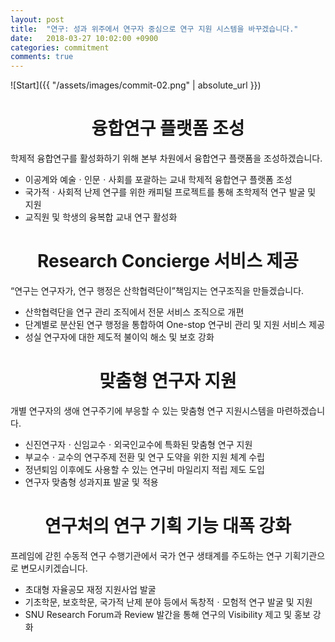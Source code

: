 ```yaml
---
layout: post
title:  "연구: 성과 위주에서 연구자 중심으로 연구 지원 시스템을 바꾸겠습니다."
date:   2018-03-27 10:02:00 +0900
categories: commitment
comments: true
---
```


![Start]({{ "/assets/images/commit-02.png" | absolute_url }})

# <center>융합연구 플랫폼 조성</center>
학제적 융합연구를 활성화하기 위해 본부 차원에서 융합연구 플랫폼을 조성하겠습니다.
* 이공계와 예술ㆍ인문ㆍ사회를 포괄하는 교내 학제적 융합연구 플랫폼 조성
* 국가적ㆍ사회적 난제 연구를 위한 캐피털 프로젝트를 통해 초학제적 연구 발굴 및 지원
* 교직원 및 학생의 융복합 교내 연구 활성화

# <center>Research Concierge 서비스 제공</center>
“연구는 연구자가, 연구 행정은 산학협력단이”책임지는 연구조직을 만들겠습니다.
* 산학협력단을 연구 관리 조직에서 전문 서비스 조직으로 개편
* 단계별로 분산된 연구 행정을 통합하여 One-stop 연구비 관리 및 지원 서비스 제공
* 성실 연구자에 대한 제도적 불이익 해소 및 보호 강화

# <center>맞춤형 연구자 지원</center>
개별 연구자의 생애 연구주기에 부응할 수 있는 맞춤형 연구 지원시스템을 마련하겠습니다.
* 신진연구자ㆍ신임교수ㆍ외국인교수에 특화된 맞춤형 연구 지원
* 부교수ㆍ교수의 연구주제 전환 및 연구 도약을 위한 지원 체계 수립
* 정년퇴임 이후에도 사용할 수 있는 연구비 마일리지 적립 제도 도입
* 연구자 맞춤형 성과지표 발굴 및 적용

# <center>연구처의 연구 기획 기능 대폭 강화</center>
프레임에 갇힌 수동적 연구 수행기관에서 국가 연구 생태계를 주도하는 연구 기획기관으로 변모시키겠습니다.
* 초대형 자율공모 재정 지원사업 발굴
* 기초학문, 보호학문, 국가적 난제 분야 등에서 독창적ㆍ모험적 연구 발굴 및 지원
* SNU Research Forum과 Review 발간을 통해 연구의 Visibility 제고 및 홍보 강화
